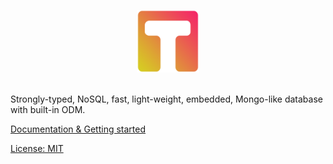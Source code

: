 <p align="center">
	<img src="src/logo.ts.png" width="100">
	<br>
	<br>
</p>

Strongly-typed, NoSQL, fast, light-weight, embedded, Mongo-like database with built-in ODM.

[Documentation & Getting started](https://alex-corvi.gitbook.io/tydb/)

[License: MIT](https://github.com/alexcorvi/tydb/blob/master/LICENSE.MD)

